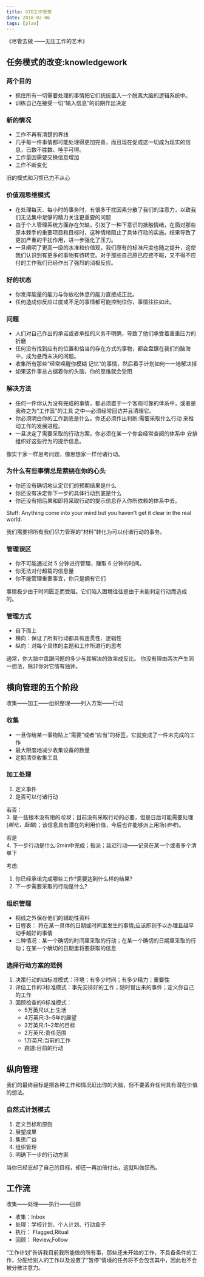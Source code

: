 ```yaml
---
title: GTD工作思想
date: 2018-02-06
tags: [plan]
---
```


《尽管去做 ——无压工作的艺术》

## 任务模式的改变:knowledgework

### 两个目的

* 抓住所有一切需要处理的事情把它们统统置入一个脱离大脑的逻辑系统中。
* 训练自己在接受一切“输入信息”的前期作出决定

### 新的情况

* 工作不再有清楚的界线
* 几乎每一件事情都可能处理得更加完善，而且现在促成这一切成为现实的信息，已数不胜数、唾手可得。
* 工作量因需要交换信息增加
* 工作不断变化

旧的模式和习惯已力不从心

<!--more-->

### 价值观思维模式

* 在处理每天、每小时的事务时，有很多干扰因素分散了我们的注意力，以致我 们无法集中足够的精力关注更重要的问题
* 由于个人管理系统方面存在欠缺，引发了一种下意识的抵触情绪，在面对那些 原本棘手的重要项目和目标时，这种情绪阻止了具体行动的实施。结果导致了 更加严重的干扰作用，进一步强化了压力。
* 一旦阐明了更高一级的水准和价值观，我们原有的标准尺度也随之提升，这使 我们认识到有更多的事物有待转变。对于那些自己原已应接不暇，又不得不应 付的工作我们已经作出了强烈的消极反应。

### 好的状态

* 你发挥能量的能力与你放松休息的能力直接成正比。
* 任何造成你反应过度或不足的事情都可能控制住你，事情往往如此。

### 问题

* 人们对自己作出的承诺或者承担的义务不明确，导致了他们承受着重重压力的折磨
* 任何没有找到应有的位置和恰当的存在方式的事物，都会盘踞在我们的脑海中，成为悬而未决的问题。
* 收集所有那些“经常唤醒你模糊 记忆”的事情，然后着手计划如何一一地解决掉
* 如果这件事总占据着你的头脑，你的思维就会受阻

### 解决方法

* 任何一件你认为没有完成的事情，都必须置于一个客观可靠的体系中，或者是我称之为“工作篮”的工具 之中—必须经常回访并且清理它。
* 你必须明白你的工作到底是什么。你还必须作出判断:需要采取什么行动 来推动工作的发展进程。
* 一旦决定了需要采取的行动方案，你必须在某一个你会经常查阅的体系中 安排组织好这些行为的提示信息。

像实干家一样思考问题，像思想家一样付诸行动。

### 为什么有些事情总是萦绕在你的心头

* 你还没有确切地认定它们的预期结果是什么
* 你还没有决定你下一步的具体行动到底是什么
* 你还没有把后果和即将采取行动的提示信息存入你所依赖的体系中去。

Stuff: Anything come into your mind but you haven't get it clear in the real world.

我们需要把所有我们尽力管理的“材料”转化为可以付诸行动的事务。

### 管理误区

* 你不可能通过对 5 分钟进行管理，赚取 6 分钟的时间。
* 你无法对付超载的信息量
* 你不能管理重要事宜，你只是拥有它们

事情极少由于时间匮乏而受阻。它们陷入困境往往是由于未能判定行动而造成 的。

### 管理方式

* 自下而上
* 横向：保证了所有行动都具有连贯性、逻辑性
* 纵向：对每个具体的主题和工作所进行的思考

通常，你大脑中盘踞问题的多少与其解决的效率成反比。
你没有理由两次产生同一想法，除非你对它情有独钟。

## 横向管理的五个阶段

收集——加工——组织整理——列入方案——行动

### 收集

* 一旦你给某一事物贴上“需要”或者“应当”的标签，它就变成了一件未完成的工作
* 最大限度地减少收集设备的数量
* 定期清空收集工具

### 加工处理

1. 定义事件
2. 是否可以付诸行动

若否：  
3. 是一些根本没有用的*垃圾*；目前没有采取行动的必要，但是日后可能需要处理(*孵化，酝酿*)；该信息具有潜在的利用价值，今后也许能够派上用场(*参考*)。

若是  
4. 下一步行动是什么:2min中完成；指派；延迟行动——记录在某一个或者多个清单下

考虑:

1. 你已经承诺完成哪些工作?需要达到什么样的结果?
2. 下一步需要采取的行动是什么?

### 组织管理

* 视线之外保存他们的辅助性资料
* 日程表： 将在某一具体的日期或时间里发生的事情;应该即刻予以办理且越早动手越好的事情
* 三种情况：某一个确切的时间里采取的行动；在某一个确切的日期里采取的行动；在某一个确切的日期里将要获取的信息

### 选择行动方案的范例

1. 决策行动的四标准模式：环境；有多少时间；有多少精力；重要性
2. 评估工作的3标准模式：事先安排好的工作；随时冒出来的事件；定义你自己的工作
3. 回顾检查的6标准模式：
   * 5万英尺以上:生活
   * 4万英尺:3~5年的展望
   * 3万英尺:1~2年的目标
   * 2万英尺:责任范围
   * 1万英尺:当前的工作
   * 跑道:目前的行动

## 纵向管理

我们的最终目标是把各种工作和情况赶出你的大脑，但不要丢弃任何具有潜在价值的想法。

### 自然式计划模式

1. 定义目标和原则
2. 展望成果
3. 集思广益
4. 组织管理
5. 明确下一步的行动方案

当你已经忘却了自己的目标，却还一再加倍付出，这就叫做狂热。

## 工作流

收集——处理——执行——回顾

* 收集：Inbox
* 处理：学校计划、个人计划、行动盒子
* 执行： Flagged,Ritual
* 回顾： Review,Follow

“工作计划”告诉我目前我所能做的所有事，那些还未开始的工作，不具备条件的工作，分配给别人的工作以及设置了“暂停”情境的任务将不会包含其中，因此也不会被分散注意力。